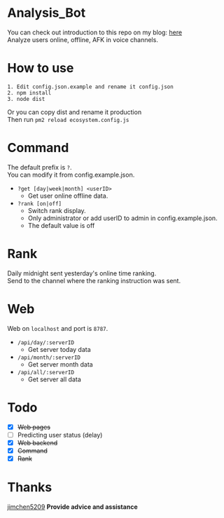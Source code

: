 # Analysis_Bot
You can check out introduction to this repo on my blog: [here](https://blog.woodman.pw/2020/03/11/%E5%B0%88%E6%A1%88%E4%BB%8B%E7%B4%B9-Discord-Analysis-Bot/)  
Analyze users online, offline, AFK in voice channels.

# How to use
```
1. Edit config.json.example and rename it config.json
2. npm install
3. node dist
```
Or you can copy dist and rename it production  
Then run `pm2 reload ecosystem.config.js`

# Command
The default prefix is `?`.  
You can modify it from config.example.json.

- `?get [day|week|month] <userID>`  
  - Get user online offline data.
- `?rank [on|off]`
  - Switch rank display.
  - Only administrator or add userID to admin in config.example.json.
  - The default value is off

# Rank
Daily midnight sent yesterday's online time ranking.  
Send to the channel where the ranking instruction was sent.

# Web
Web on `localhost` and port is `8787`.

- `/api/day/:serverID` 
  - Get server today data
- `/api/month/:serverID`
  - Get server month data
- `/api/all/:serverID`
  - Get server all data

# Todo
- [x] ~~Web pages~~
- [ ] Predicting user status (delay)
- [x] ~~Web backend~~
- [x] ~~Command~~
- [x] ~~Rank~~

# Thanks
[jimchen5209](https://jimchen5209.me) **Provide advice and assistance**
